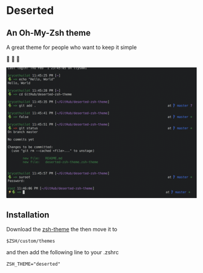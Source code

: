 # Deserted

## An Oh-My-Zsh theme

A great theme for people who want to keep it simple


:cactus: :cactus: :cactus:


![Screen Shot](https://raw.githubusercontent.com/bthuilot/Deserted-ZSH-Theme/master/ScreenShot.png "Looks Amazing!")


## Installation

Download the [zsh-theme](https:raw.githubusercontent.com/bthuilot/deserted-zsh-theme/master/deserted.zsh-theme) the then move it to 
```
$ZSH/custom/themes
```

and then add the following line to your .zshrc

```
ZSH_THEME="deserted"
```


